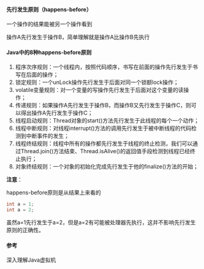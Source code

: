 #### 先行发生原则（happens-before）

一个操作的结果能被另一个操作看到

操作A先行发生于操作B，简单理解就是操作A比操作B先执行



#### Java中的8种happens-before原则

1. 程序次序规则：一个线程内，按照代码顺序，书写在前面的操作先行发生于书写在后面的操作；
2. 锁定规则：一个unLock操作先行发生于后面对同一个锁额lock操作；
3. volatile变量规则：对一个变量的写操作先行发生于后面对这个变量的读操作；
4. 传递规则：如果操作A先行发生于操作B，而操作B又先行发生于操作C，则可以得出操作A先行发生于操作C；
5. 线程启动规则：Thread对象的start()方法先行发生于此线程的每个一个动作；
6. 线程中断规则：对线程interrupt()方法的调用先行发生于被中断线程的代码检测到中断事件的发生；
7. 线程终结规则：线程中所有的操作都先行发生于线程的终止检测，我们可以通过Thread.join()方法结束、Thread.isAlive()的返回值手段检测到线程已经终止执行；
8. 对象终结规则：一个对象的初始化完成先行发生于他的finalize()方法的开始；



**注意**：

happens-before原则是从结果上来看的

```java
int a = 1;
int a = 2;
```

虽然a=1先行发生于a=2，但是a=2有可能被处理器先执行，这并不影响先行发生原则的正确性。



#### 参考

深入理解Java虚拟机
